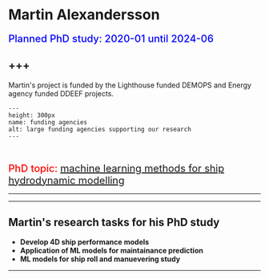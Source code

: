 # Martin Alexandersson
<span style = "color: blue; font-size: 20px; font-weight: 500">Planned PhD study: 2020-01 until 2024-06</span>

+++
---

Martin's project is funded by the Lighthouse funded DEMOPS and Energy agency funded DDEEF projects.


```{figure} ./images/martin.jpg 
---
height: 300px
name: funding agencies
alt: large funding agencies supporting our research
---
```

<br />


<span style = "font-size: 20px; font-weight: 500; color: red">PhD topic: </span><span style = "font-size: 20px; font-weight: 400; color: blue">[machine learning methods for ship  hydrodynamic modelling](https://martinlarsalbert.github.io/wPCC/00.01_intro.html)</span>

---

***
## Martin's research tasks for his PhD study
- **Develop 4D ship performance models**
- **Application of ML models for maintainance prediction**
- **ML models for ship roll and manuevering study**


***
